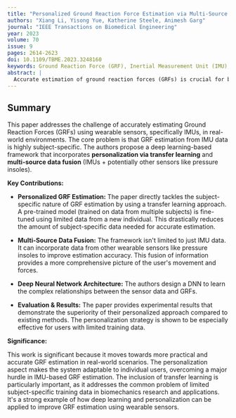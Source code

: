 ```yaml
---
title: "Personalized Ground Reaction Force Estimation via Multi-Source Data Fusion and Deep Learning"
authors: "Xiang Li, Yisong Yue, Katherine Steele, Animesh Garg"
journal: "IEEE Transactions on Biomedical Engineering"
year: 2023
volume: 70
issue: 9
pages: 2614-2623
doi: 10.1109/TBME.2023.3248160
keywords: Ground Reaction Force (GRF), Inertial Measurement Unit (IMU), Personalization, Deep Learning, Data Fusion, Transfer Learning, Biomechanics, Wearable Sensors.
abstract: |
  Accurate estimation of ground reaction forces (GRFs) is crucial for biomechanical analysis and various applications, including rehabilitation, sports training, and gait analysis. While force plates offer high accuracy, their lab-based nature limits real-world applications. Inertial Measurement Units (IMUs) present a promising alternative for GRF estimation in free-living environments. However, GRF estimation using IMUs is challenging due to the complex and subject-specific relationship between IMU signals and GRFs. This paper proposes a novel personalized GRF estimation framework that leverages multi-source data fusion and deep learning. The framework incorporates data from IMUs and other wearable sensors (e.g., pressure insoles) to enhance GRF estimation accuracy. A deep neural network (DNN) architecture is designed to learn the intricate relationships between sensor data and GRFs. Furthermore, a personalization strategy based on transfer learning is employed to adapt the model to individual users with limited subject-specific data. The framework is evaluated on a dataset collected from multiple subjects performing various locomotion activities. Experimental results demonstrate that the proposed personalized GRF estimation framework achieves state-of-the-art performance compared to existing methods.  Specifically, the personalized model significantly improves GRF estimation accuracy, particularly for subjects with limited training data. The framework offers a practical and accurate solution for GRF estimation using wearable sensors in real-world settings.
---
```


## Summary

This paper addresses the challenge of accurately estimating Ground Reaction Forces (GRFs) using wearable sensors, specifically IMUs, in real-world environments.  The core problem is that GRF estimation from IMU data is highly subject-specific. The authors propose a deep learning-based framework that incorporates **personalization via transfer learning** and **multi-source data fusion** (IMUs + potentially other sensors like pressure insoles).

**Key Contributions:**

*   **Personalized GRF Estimation:**  The paper directly tackles the subject-specific nature of GRF estimation by using a transfer learning approach. A pre-trained model (trained on data from multiple subjects) is fine-tuned using limited data from a new individual. This drastically reduces the amount of subject-specific data needed for accurate estimation.

*   **Multi-Source Data Fusion:**  The framework isn't limited to just IMU data. It can incorporate data from other wearable sensors like pressure insoles to improve estimation accuracy. This fusion of information provides a more comprehensive picture of the user's movement and forces.

*   **Deep Neural Network Architecture:**  The authors design a DNN to learn the complex relationships between the sensor data and GRFs.

*   **Evaluation & Results:**  The paper provides experimental results that demonstrate the superiority of their personalized approach compared to existing methods. The personalization strategy is shown to be especially effective for users with limited training data.

**Significance:**

This work is significant because it moves towards more practical and accurate GRF estimation in real-world scenarios.  The personalization aspect makes the system adaptable to individual users, overcoming a major hurdle in IMU-based GRF estimation. The inclusion of transfer learning is particularly important, as it addresses the common problem of limited subject-specific training data in biomechanics research and applications. It's a strong example of how deep learning and personalization can be applied to improve GRF estimation using wearable sensors.
